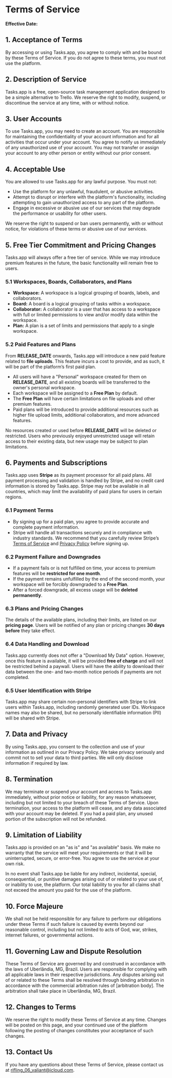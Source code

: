 # Terms of Service

<b>Effective Date: <TosReleaseDate></b>

## 1. Acceptance of Terms

By accessing or using Tasks.app, you agree to comply with and be bound by these Terms of Service. If you do not agree to these terms, you must not use the platform.

## 2. Description of Service

Tasks.app is a free, open-source task management application designed to be a simple alternative to Trello. We reserve the right to modify, suspend, or discontinue the service at any time, with or without notice.

## 3. User Accounts

To use Tasks.app, you may need to create an account. You are responsible for maintaining the confidentiality of your account information and for all activities that occur under your account. You agree to notify us immediately of any unauthorized use of your account. You may not transfer or assign your account to any other person or entity without our prior consent.

## 4. Acceptable Use

You are allowed to use Tasks.app for any lawful purpose. You must not:

- Use the platform for any unlawful, fraudulent, or abusive activities.
- Attempt to disrupt or interfere with the platform's functionality, including attempting to gain unauthorized access to any part of the platform.
- Engage in excessive or abusive use of our services that may degrade the performance or usability for other users.

We reserve the right to suspend or ban users permanently, with or without notice, for violations of these terms or abusive use of our services.

## 5. Free Tier Commitment and Pricing Changes

Tasks.app will always offer a free tier of service. While we may introduce premium features in the future, the basic functionality will remain free to users.

### 5.1 Workspaces, Boards, Collaborators, and Plans

- **Workspace:** A workspace is a logical grouping of boards, labels, and collaborators.
- **Board:** A board is a logical grouping of tasks within a workspace.
- **Collaborator:** A collaborator is a user that has access to a workspace with full or limited permissions to view and/or modify data within the workspace.
- **Plan:** A plan is a set of limits and permissions that apply to a single workspace.

### 5.2 Paid Features and Plans

From **RELEASE_DATE** onwards, Tasks.app will introduce a new paid feature related to **file uploads**. This feature incurs a cost to provide, and as such, it will be part of the platform’s first paid plan.

- All users will have a "Personal" workspace created for them on **RELEASE_DATE**, and all existing boards will be transferred to the owner's personal workspace.
- Each workspace will be assigned to a **Free Plan** by default.
- The **Free Plan** will have certain limitations on file uploads and other premium features.
- Paid plans will be introduced to provide additional resources such as higher file upload limits, additional collaborators, and more advanced features.

No resources created or used before **RELEASE_DATE** will be deleted or restricted. Users who previously enjoyed unrestricted usage will retain access to their existing data, but new usage may be subject to plan limitations.

## 6. Payments and Subscriptions

Tasks.app uses **Stripe** as its payment processor for all paid plans. All payment processing and validation is handled by Stripe, and no credit card information is stored by Tasks.app. Stripe may not be available in all countries, which may limit the availability of paid plans for users in certain regions.

### 6.1 Payment Terms

- By signing up for a paid plan, you agree to provide accurate and complete payment information.
- Stripe will handle all transactions securely and in compliance with industry standards. We recommend that you carefully review Stripe’s [Terms of Service](https://stripe.com/terms) and [Privacy Policy](https://stripe.com/privacy) before signing up.

### 6.2 Payment Failure and Downgrades

- If a payment fails or is not fulfilled on time, your access to premium features will be **restricted for one month**.
- If the payment remains unfulfilled by the end of the second month, your workspace will be forcibly downgraded to a **Free Plan**.
- After a forced downgrade, all excess usage will be **deleted permanently**.

### 6.3 Plans and Pricing Changes

The details of the available plans, including their limits, are listed on our **pricing page**. Users will be notified of any plan or pricing changes **30 days before** they take effect.

### 6.4 Data Handling and Download

Tasks.app currently does not offer a "Download My Data" option. However, once this feature is available, it will be provided **free of charge** and will not be restricted behind a paywall. Users will have the ability to download their data between the one- and two-month notice periods if payments are not completed.

### 6.5 User Identification with Stripe

Tasks.app may share certain non-personal identifiers with Stripe to link users within Tasks.app, including randomly generated user IDs. Workspace names may also be shared, but no personally identifiable information (PII) will be shared with Stripe.

## 7. Data and Privacy

By using Tasks.app, you consent to the collection and use of your information as outlined in our Privacy Policy. We take privacy seriously and commit not to sell your data to third parties. We will only disclose information if required by law.

## 8. Termination

We may terminate or suspend your account and access to Tasks.app immediately, without prior notice or liability, for any reason whatsoever, including but not limited to your breach of these Terms of Service. Upon termination, your access to the platform will cease, and any data associated with your account may be deleted. If you had a paid plan, any unused portion of the subscription will not be refunded.

## 9. Limitation of Liability

Tasks.app is provided on an "as is" and "as available" basis. We make no warranty that the service will meet your requirements or that it will be uninterrupted, secure, or error-free. You agree to use the service at your own risk.

In no event shall Tasks.app be liable for any indirect, incidental, special, consequential, or punitive damages arising out of or related to your use of, or inability to use, the platform. Our total liability to you for all claims shall not exceed the amount you paid for the use of the platform.

## 10. Force Majeure

We shall not be held responsible for any failure to perform our obligations under these Terms if such failure is caused by events beyond our reasonable control, including but not limited to acts of God, war, strikes, internet failures, or governmental actions.

## 11. Governing Law and Dispute Resolution

These Terms of Service are governed by and construed in accordance with the laws of Uberlândia, MG, Brazil. Users are responsible for complying with all applicable laws in their respective jurisdictions. Any disputes arising out of or related to these Terms shall be resolved through binding arbitration in accordance with the commercial arbitration rules of [arbitration body]. The arbitration shall take place in Uberlândia, MG, Brazil.

## 12. Changes to Terms

We reserve the right to modify these Terms of Service at any time. Changes will be posted on this page, and your continued use of the platform following the posting of changes constitutes your acceptance of such changes.

## 13. Contact Us

If you have any questions about these Terms of Service, please contact us at rifling_06_valiant@icloud.com.
